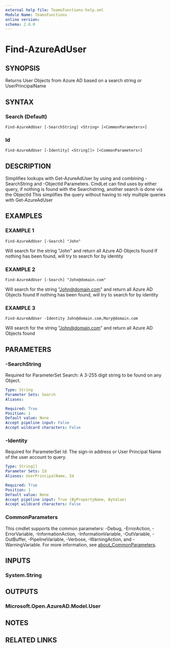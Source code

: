 ```yaml
---
external help file: TeamsFunctions-help.xml
Module Name: TeamsFunctions
online version:
schema: 2.0.0
---
```


# Find-AzureAdUser

## SYNOPSIS
Returns User Objects from Azure AD based on a search string or UserPrincipalName

## SYNTAX

### Search (Default)
```
Find-AzureAdUser [-SearchString] <String> [<CommonParameters>]
```

### Id
```
Find-AzureAdUser [-Identity] <String[]> [<CommonParameters>]
```

## DESCRIPTION
Simplifies lookups with Get-AzureAdUser by using and combining -SearchString and -ObjectId Parameters.
CmdLet can find uses by either query, if nothing is found with the Searchstring, another search is done via the ObjectId
This simplifies the query without having to rely multiple queries with Get-AzureAdUser

## EXAMPLES

### EXAMPLE 1
```
Find-AzureAdUser [-Search] "John"
```

Will search for the string "John" and return all Azure AD Objects found
  If nothing has been found, will try to search for by identity

### EXAMPLE 2
```
Find-AzureAdUser [-Search] "John@domain.com"
```

Will search for the string "John@domain.com" and return all Azure AD Objects found
  If nothing has been found, will try to search for by identity

### EXAMPLE 3
```
Find-AzureAdUser -Identity John@domain.com,Mary@domain.com
```

Will search for the string "John@domain.com" and return all Azure AD Objects found

## PARAMETERS

### -SearchString
Required for ParameterSet Search: A 3-255 digit string to be found on any Object.

```yaml
Type: String
Parameter Sets: Search
Aliases:

Required: True
Position: 1
Default value: None
Accept pipeline input: False
Accept wildcard characters: False
```

### -Identity
Required for ParameterSet Id: The sign-in address or User Principal Name of the user account to query.

```yaml
Type: String[]
Parameter Sets: Id
Aliases: UserPrincipalName, Id

Required: True
Position: 1
Default value: None
Accept pipeline input: True (ByPropertyName, ByValue)
Accept wildcard characters: False
```

### CommonParameters
This cmdlet supports the common parameters: -Debug, -ErrorAction, -ErrorVariable, -InformationAction, -InformationVariable, -OutVariable, -OutBuffer, -PipelineVariable, -Verbose, -WarningAction, and -WarningVariable. For more information, see [about_CommonParameters](http://go.microsoft.com/fwlink/?LinkID=113216).

## INPUTS

### System.String
## OUTPUTS

### Microsoft.Open.AzureAD.Model.User
## NOTES

## RELATED LINKS

